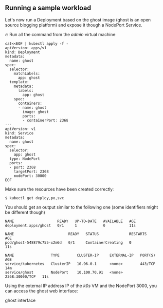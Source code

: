 ## Running a sample workload

Let's now run a Deployment based on the ghost image (ghost is an open source blogging platform) and expose it though a NodePort Service.

:fire: Run all the command from the *admin* virtual machine

```
cat<<EOF | kubectl apply -f -
apiVersion: apps/v1
kind: Deployment
metadata:
  name: ghost
spec:
  selector:
    matchLabels:
      app: ghost
  template:
    metadata:
      labels:
        app: ghost
    spec:
      containers:
      - name: ghost
        image: ghost
        ports:
        - containerPort: 2368
---
apiVersion: v1
kind: Service
metadata:
  name: ghost
spec:
  selector:
    app: ghost
  type: NodePort
  ports:
  - port: 2368
    targetPort: 2368
    nodePort: 30000
EOF
```

Make sure the resources have been created correctly:

```
$ kubectl get deploy,po,svc
```

You should get an output similar to the following one (some identifiers might be different though)

```
NAME                    READY   UP-TO-DATE   AVAILABLE   AGE
deployment.apps/ghost   0/1     1            0           11s

NAME                         READY   STATUS              RESTARTS   AGE
pod/ghost-548879c755-x2m6d   0/1     ContainerCreating   0          11s

NAME                 TYPE        CLUSTER-IP     EXTERNAL-IP   PORT(S)          AGE
service/kubernetes   ClusterIP   10.96.0.1      <none>        443/TCP          14m
service/ghost        NodePort    10.100.70.91   <none>        2368:30000/TCP   11s
```

Using the external IP address IP of the *k0s* VM and the NodePort 3000, you can access the ghost web interface:

ghost interface

